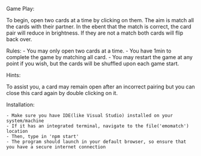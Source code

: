 Game Play:

To begin, open two cards at a time by clicking on them. The aim is match all the cards with their partner.
In the ebent that the match is correct, the card pair will reduce in brightness. If they are not a match
both cards will flip back over.

Rules:
	- You may only open two cards at a time.
        - You have 1min to complete the game by matching all card.
	- You may restart the game at any point if you wish, but the cards will be shuffled upon each game start.

Hints:
          
To assist you, a card may remain open after an incorrect pairing but you can close this card again by double clicking
on it.
          

Installation:

	- Make sure you have IDE(like Visual Studio) installed on your system/machine
	- If it has an integrated terminal, navigate to the file('emomatch') location
	- Then, type in 'npm start'
	- The program should launch in your default browser, so ensure that you have a secure internet connection